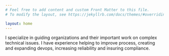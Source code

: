 ```yaml
---
# Feel free to add content and custom Front Matter to this file.
# To modify the layout, see https://jekyllrb.com/docs/themes/#overriding-theme-defaults

layout: home
---
```


I specialize in guiding organizations and their important work on complex technical issues. I have experience helping to improve process, creating and expanding devops, increasing reliability and insuring compliance.